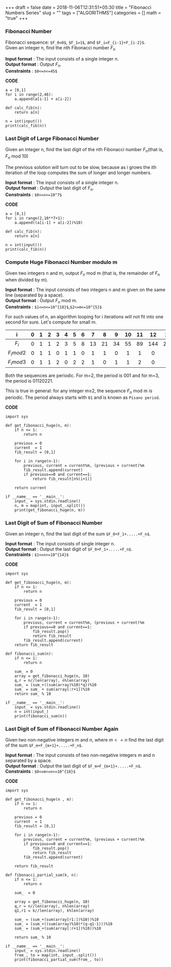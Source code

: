 +++
draft = false
date = 2018-11-06T12:31:51+05:30
title = "Fibonacci Numbers Series"
slug = ""
tags = ["ALGORITHMS"]
categories = []
math = "true"
+++

### Fibonacci Number

Fibonacci sequence: `$F_0=0$`, `$F_1=1$`, and `$F_i=F_{i-1}+F_{i-2}$`. <br />
Given an integer n, find the nth Fibonacci number $F_n$

**Input format** : The input consists of a single integer n.<br />
**Output format** : Output $F_n$.<br />
**Constraints** : `$0<=n<=45$`

**CODE**
```python3
a = [0,1]
for i in range(2,46):
 	a.append(a[i-1] + a[i-2])

def calc_fib(n):
    return a[n]

n = int(input())
print(calc_fib(n))
```

### Last Digit of Large Fibonacci Number

Given an integer n, find the last digit of the nth Fibonacci number $F_n$(that is, $F_n$ mod 10)

The previous solution will turn out to be slow, because as i grows the ith iteration of the loop computes the sum of longer and longer numbers.

**Input format** : The input consists of a single integer n.<br />
**Output format** : Output the last digit of $F_n$.<br />
**Constraints** : `$0<=n<=10^7$`

**CODE**
```python3
a = [0,1]
for i in range(2,10**7+1):
 	a.append((a[i-1] + a[i-2])%10)

def calc_fib(n):
    return a[n]

n = int(input())
print(calc_fib(n))
```

### Compute Huge Fibonacci Number modulo m

Given two integers n and m, output $F_n$ mod m (that is, the remainder of $F_n$ when divided by m).

**Input format** : The input consists of two integers n and m given on the same line (separated by a space).<br />
**Output format** : Output $F_n$ mod m.<br />
**Constraints** : `$1<=n<=10^{18}$`,`$2<=m<=10^{5}$`

For such values of n, an algorithm looping for i iterations will not fit into one second for sure. Let's compute for small m.

i|0|1|2|3|4|5|6|7|8|9|10|11|12|13|14|15
:-:|:-:|:-:|:-:|:-:|:-:|:-:|:-:|:-:|:-:|:-:|:-:|:-:|:-:|:-:|:-:|:-:
$F_i$|0|1|1|2|3|5|8|13|21|34|55|89|144|233|377|610
$F_i mod 2$|0|1|1|0|1|1|0|1|1|0|1|1|0|1|1|0
$F_i mod 3$|0|1|1|2|0|2|2|1|0|1|1|2|0|2|2|1

Both the sequences are periodic. For m=2, the period is 001 and for m=3, the period is 01120221.

This is true in general: for any integer m≥2, the sequence $F_n$ mod m is periodic. The period always starts with `01` and is known as `Pisano period`.

**CODE**
```python3
import sys

def get_fibonacci_huge(n, m):
    if n <= 1:
        return n

    previous = 0
    current  = 1
    fib_result = [0,1]

    for i in range(n-1):
        previous, current = current%m, (previous + current)%m
        fib_result.append(current)
        if previous==0 and current==1:
            return fib_result[n%(i+1)]

    return current

if __name__ == '__main__':
    input_ = sys.stdin.readline()
    n, m = map(int, input_.split())
    print(get_fibonacci_huge(n, m))
```

### Last Digit of Sum of Fibonacci Number

Given an integer n, find the last digit of the sum `$F_0+F_1+.....+F_n$`.

**Input format** : The input consists of single integer n.<br />
**Output format** : Output the last digit of `$F_0+F_1+.....+F_n$`.<br />
**Constraints** : `$1<=n<=10^{14}$`

**CODE**
```python3
import sys

def get_fibonacci_huge(n, m):
    if n <= 1:
        return n

    previous = 0
    current  = 1
    fib_result = [0,1]

    for i in range(n-1):
        previous, current = current%m, (previous + current)%m
        if previous==0 and current==1:
            fib_result.pop()
            return fib_result
        fib_result.append(current)    
    return fib_result

def fibonacci_sum(n):
    if n <= 1:
        return n

    sum_ = 0
    array = get_fibonacci_huge(n, 10)
    q,r = n//len(array), n%len(array)
    sum_ = (sum_+((sum(array)%10)*q))%10
    sum_ = sum_ + sum(array[:r+1])%10
    return sum_ % 10

if __name__ == '__main__':
    input_ = sys.stdin.readline()
    n = int(input_)
    print(fibonacci_sum(n))
```

### Last Digit of Sum of Fibonacci Number Again

Given two non-negative integers m and n, where $m<=n$ find the last digit of the sum `$F_m+F_{m+1}+.....+F_n$`.

**Input format** : The input consists of two non-negative integers m and n separated by a space.<br />
**Output format** : Output the last digit of `$F_m+F_{m+1}+.....+F_n$`.<br />
**Constraints** : `$0<=m<=n<=10^{18}$`

**CODE**
```python3
import sys

def get_fibonacci_huge(n , m):
    if n <= 1:
        return n

    previous = 0
    current  = 1
    fib_result = [0,1]

    for i in range(n-1):
        previous, current = current%m, (previous + current)%m
        if previous==0 and current==1:
            fib_result.pop()
            return fib_result
        fib_result.append(current)

    return fib_result

def fibonacci_partial_sum(k, n):
    if n <= 1:
        return n

    sum_  = 0

    array = get_fibonacci_huge(n, 10)
    q,r = n//len(array), n%len(array)
    q1,r1 = k//len(array), k%len(array)

    sum_ = (sum_+(sum(array[r1:])%10))%10
    sum_ = (sum_+((sum(array)%10)*(q-q1-1)))%10
    sum_ = (sum_+(sum(array[:r+1])%10))%10

    return sum_ % 10

if __name__ == '__main__':
    input_ = sys.stdin.readline()
    from_, to = map(int, input_.split())
    print(fibonacci_partial_sum(from_, to))
```
